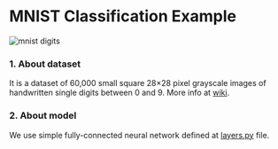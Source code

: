 # MNIST Classification Example

![mnist digits](http://i.ytimg.com/vi/0QI3xgXuB-Q/hqdefault.jpg "MNIST Digits")


### 1. About dataset
It is a dataset of 60,000 small square 28×28 pixel grayscale images of handwritten single digits between 0 and 9. More info at [wiki](https://en.wikipedia.org/wiki/MNIST_database).

### 2. About model
We use simple fully-connected neural network defined at 
[layers.py](./workspace/layers.py) file.
